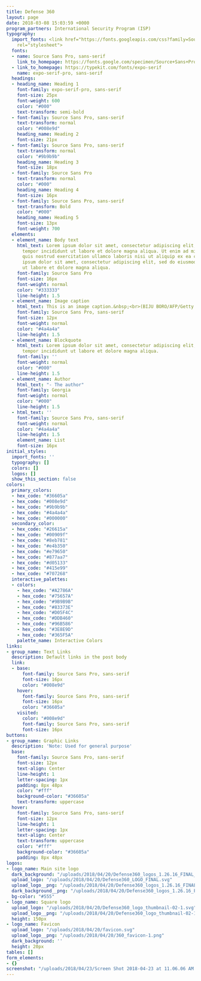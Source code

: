```yaml
---
title: Defense 360
layout: page
date: 2018-03-08 15:03:59 +0000
program_partners: International Security Program (ISP)
typography:
  import_fonts: <link href="https://fonts.googleapis.com/css?family=Source+Sans+Pro:400,700"
    rel="stylesheet">
  fonts:
  - name: Source Sans Pro, sans-serif
    link_to_homepage: https://fonts.google.com/specimen/Source+Sans+Pro
  - link_to_homepage: https://typekit.com/fonts/expo-serif
    name: expo-serif-pro, sans-serif
  headings:
  - heading_name: Heading 1
    font-family: expo-serif-pro, sans-serif
    font-size: 25px
    font-weight: 600
    color: "#000"
    text-transform: semi-bold
  - font-family: Source Sans Pro, sans-serif
    text-transform: normal
    color: "#008e9d"
    heading_name: Heading 2
    font-size: 21px
  - font-family: Source Sans Pro, sans-serif
    text-transform: normal
    color: "#9b9b9b"
    heading_name: Heading 3
    font-size: 18px
  - font-family: Source Sans Pro
    text-transform: normal
    color: "#000"
    heading_name: Heading 4
    font-size: 16px
  - font-family: Source Sans Pro, sans-serif
    text-transform: Bold
    color: "#000"
    heading_name: Heading 5
    font-size: 13px
    font-weight: 700
  elements:
  - element_name: Body text
    html_text: Lorem ipsum dolor sit amet, consectetur adipiscing elit, sed do eiusmod
      tempor incididunt ut labore et dolore magna aliqua. Ut enim ad minim veniam,
      quis nostrud exercitation ullamco laboris nisi ut aliquip ex ea commodo consequat.<br><br>Lorem
      ipsum dolor sit amet, consectetur adipiscing elit, sed do eiusmod tempor incididunt
      ut labore et dolore magna aliqua.
    font-family: Source Sans Pro
    font-size: 16px
    font-weight: normal
    color: "#333333"
    line-height: 1.5
  - element_name: Image caption
    html_text: This is an image caption.&nbsp;<br>(BIJU BORO/AFP/Getty Images)
    font-family: Source Sans Pro, sans-serif
    font-size: 12px
    font-weight: normal
    color: "#4a4a4a"
    line-height: 1.5
  - element_name: Blockquote
    html_text: Lorem ipsum dolor sit amet, consectetur adipiscing elit, sed do eiusmod
      tempor incididunt ut labore et dolore magna aliqua.
    font-family: ''
    font-weight: normal
    color: "#000"
    line-height: 1.5
  - element_name: Author
    html_text: "- The author"
    font-family: Georgia
    font-weight: normal
    color: "#000"
    line-height: 1.5
  - html_text: ''
    font-family: Source Sans Pro, sans-serif
    font-weight: normal
    color: "#4a4a4a"
    line-height: 1.5
    element_name: List
    font-size: 16px
initial_styles:
  import_fonts: ''
  typography: []
  colors: []
  logos: []
  show_this_section: false
colors:
  primary_colors:
  - hex_code: "#36605a"
  - hex_code: "#008e9d"
  - hex_code: "#9b9b9b"
  - hex_code: "#4a4a4a"
  - hex_code: "#000000"
  secondary_color:
  - hex_code: "#26615a"
  - hex_code: "#00909f"
  - hex_code: "#8eb781"
  - hex_code: "#e4b350"
  - hex_code: "#e79650"
  - hex_code: "#877aa7"
  - hex_code: "#d05133"
  - hex_code: "#415e99"
  - hex_code: "#707268"
  interactive_palettes:
  - colors:
    - hex_code: "#A2786A"
    - hex_code: "#75657A"
    - hex_code: "#9B9B9B"
    - hex_code: "#83373E"
    - hex_code: "#D05F4C"
    - hex_code: "#DDB460"
    - hex_code: "#96B586"
    - hex_code: "#3E8E9D"
    - hex_code: "#365F5A"
    palette_name: Interactive Colors
links:
- group_name: Text Links
  description: Default links in the post body
  link:
  - base:
      font-family: Source Sans Pro, sans-serif
      font-size: 16px
      color: "#008e9d"
    hover:
      font-family: Source Sans Pro, sans-serif
      font-size: 16px
      color: "#36605a"
    visited:
      color: "#008e9d"
      font-family: Source Sans Pro, sans-serif
      font-size: 16px
buttons:
- group_name: Graphic Links
  description: 'Note: Used for general purpose'
  base:
    font-family: Source Sans Pro, sans-serif
    font-size: 12px
    text-align: Center
    line-height: 1
    letter-spacing: 1px
    padding: 8px 48px
    color: "#fff"
    background-color: "#36605a"
    text-transform: uppercase
  hover:
    font-family: Source Sans Pro, sans-serif
    font-size: 12px
    line-height: 1
    letter-spacing: 1px
    text-align: Center
    text-transform: uppercase
    color: "#fff"
    background-color: "#36605a"
    padding: 8px 48px
logos:
- logo_name: Main site logo
  dark_background: "/uploads/2018/04/20/Defense360_logos_1.26.16_FINAL_WHITE.svg"
  upload_logo: "/uploads/2018/04/20/Defense360_LOGO_FINAL.svg"
  upload_logo__png: "/uploads/2018/04/20/Defense360_logos_1.26.16_FINAL.png"
  dark_background__png: "/uploads/2018/04/20/Defense360_logos_1.26.16_FINAL_WHITE.png"
  bg-color: "#555"
- logo_name: Square logo
  upload_logo: "/uploads/2018/04/20/Defense360_logo_thumbnail-02-1.svg"
  upload_logo__png: "/uploads/2018/04/20/Defense360_logo_thumbnail-02-1.png"
  height: 150px
- logo_name: Favicon
  upload_logo: "/uploads/2018/04/20/favicon.svg"
  upload_logo__png: "/uploads/2018/04/20/360_favicon-1.png"
  dark_background: ''
  height: 20px
tables: []
form_elements:
- {}
screenshot: "/uploads/2018/04/23/Screen Shot 2018-04-23 at 11.06.06 AM.png"
---
```

